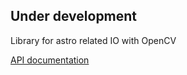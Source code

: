 ## Under development

Library for astro related IO with OpenCV


[API documentation](https://joxda.github.io/j3AstroIO/doc/)

